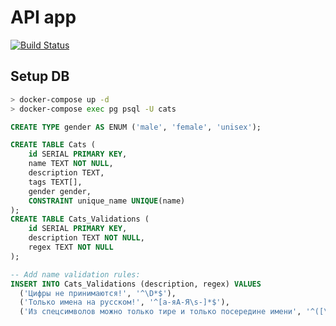 # API app

[![Build Status](https://travis-ci.org/meowle/cats-api.svg?branch=master)](https://travis-ci.org/meowle/cats-api)

## Setup DB

```bash
> docker-compose up -d
> docker-compose exec pg psql -U cats
```

```sql
CREATE TYPE gender AS ENUM ('male', 'female', 'unisex');

CREATE TABLE Cats (
    id SERIAL PRIMARY KEY,
    name TEXT NOT NULL,
    description TEXT,
    tags TEXT[],
    gender gender,
    CONSTRAINT unique_name UNIQUE(name)
);
CREATE TABLE Cats_Validations (
    id SERIAL PRIMARY KEY,
    description TEXT NOT NULL,
    regex TEXT NOT NULL
);

-- Add name validation rules:
INSERT INTO Cats_Validations (description, regex) VALUES
  ('Цифры не принимаются!', '^\D*$'),
  ('Только имена на русском!', '^[а-яА-Я\s-]*$'),
  ('Из спецсимволов можно только тире и только посередине имени', '^([\d\wа-яА-Я]+|[\d\wа-яА-Я]+[-\s]|[\d\wа-яА-Я]+[-\s][\d\wа-яА-Я]+)$');
```
